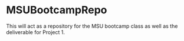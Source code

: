 # MSUBootcampRepo
This will act as a repository for the MSU bootcamp class as well as the deliverable for Project 1. 
